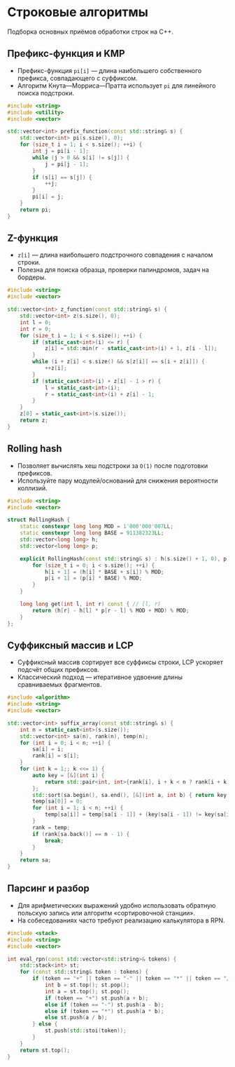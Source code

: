 # Строковые алгоритмы

Подборка основных приёмов обработки строк на C++.

## Префикс-функция и KMP

- Префикс-функция `pi[i]` — длина наибольшего собственного префикса, совпадающего с суффиксом.
- Алгоритм Кнута—Морриса—Пратта использует `pi` для линейного поиска подстроки.

```cpp
#include <string>
#include <utility>
#include <vector>

std::vector<int> prefix_function(const std::string& s) {
    std::vector<int> pi(s.size(), 0);
    for (size_t i = 1; i < s.size(); ++i) {
        int j = pi[i - 1];
        while (j > 0 && s[i] != s[j]) {
            j = pi[j - 1];
        }
        if (s[i] == s[j]) {
            ++j;
        }
        pi[i] = j;
    }
    return pi;
}
```

## Z-функция

- `z[i]` — длина наибольшего подстрочного совпадения с началом строки.
- Полезна для поиска образца, проверки палиндромов, задач на бордеры.

```cpp
#include <string>
#include <vector>

std::vector<int> z_function(const std::string& s) {
    std::vector<int> z(s.size(), 0);
    int l = 0;
    int r = 0;
    for (size_t i = 1; i < s.size(); ++i) {
        if (static_cast<int>(i) <= r) {
            z[i] = std::min(r - static_cast<int>(i) + 1, z[i - l]);
        }
        while (i + z[i] < s.size() && s[z[i]] == s[i + z[i]]) {
            ++z[i];
        }
        if (static_cast<int>(i) + z[i] - 1 > r) {
            l = static_cast<int>(i);
            r = static_cast<int>(i) + z[i] - 1;
        }
    }
    z[0] = static_cast<int>(s.size());
    return z;
}
```

## Rolling hash

- Позволяет вычислять хеш подстроки за `O(1)` после подготовки префиксов.
- Используйте пару модулей/оснований для снижения вероятности коллизий.

```cpp
#include <string>
#include <vector>

struct RollingHash {
    static constexpr long long MOD = 1'000'000'007LL;
    static constexpr long long BASE = 911382323LL;
    std::vector<long long> h;
    std::vector<long long> p;

    explicit RollingHash(const std::string& s) : h(s.size() + 1, 0), p(s.size() + 1, 1) {
        for (size_t i = 0; i < s.size(); ++i) {
            h[i + 1] = (h[i] * BASE + s[i]) % MOD;
            p[i + 1] = (p[i] * BASE) % MOD;
        }
    }

    long long get(int l, int r) const { // [l, r)
        return (h[r] - h[l] * p[r - l] % MOD + MOD) % MOD;
    }
};
```

## Суффиксный массив и LCP

- Суффиксный массив сортирует все суффиксы строки, LCP ускоряет подсчёт общих префиксов.
- Классический подход — итеративное удвоение длины сравниваемых фрагментов.

```cpp
#include <algorithm>
#include <string>
#include <vector>

std::vector<int> suffix_array(const std::string& s) {
    int n = static_cast<int>(s.size());
    std::vector<int> sa(n), rank(n), temp(n);
    for (int i = 0; i < n; ++i) {
        sa[i] = i;
        rank[i] = s[i];
    }
    for (int k = 1;; k <<= 1) {
        auto key = [&](int i) {
            return std::pair<int, int>{rank[i], i + k < n ? rank[i + k] : -1};
        };
        std::sort(sa.begin(), sa.end(), [&](int a, int b) { return key(a) < key(b); });
        temp[sa[0]] = 0;
        for (int i = 1; i < n; ++i) {
            temp[sa[i]] = temp[sa[i - 1]] + (key(sa[i - 1]) != key(sa[i]));
        }
        rank = temp;
        if (rank[sa.back()] == n - 1) {
            break;
        }
    }
    return sa;
}
```

## Парсинг и разбор

- Для арифметических выражений удобно использовать обратную польскую запись или алгоритм «сортировочной станции».
- На собеседованиях часто требуют реализацию калькулятора в RPN.

```cpp
#include <stack>
#include <string>
#include <vector>

int eval_rpn(const std::vector<std::string>& tokens) {
    std::stack<int> st;
    for (const std::string& token : tokens) {
        if (token == "+" || token == "-" || token == "*" || token == "/") {
            int b = st.top(); st.pop();
            int a = st.top(); st.pop();
            if (token == "+") st.push(a + b);
            else if (token == "-") st.push(a - b);
            else if (token == "*") st.push(a * b);
            else st.push(a / b);
        } else {
            st.push(std::stoi(token));
        }
    }
    return st.top();
}
```

